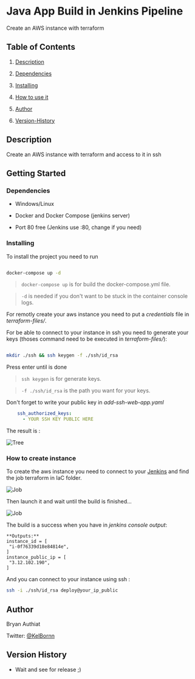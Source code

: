
# Java App Build in Jenkins Pipeline

  

Create an AWS instance with terraform

  

## Table of Contents

1.  [Description](#Description)

2.  [Dependencies](#Dependencies)

3.  [Installing](#Installing)

4.  [How to use it](#How-to-use-it)

5.  [Author](#Author)

5.  [Version-History](#Version-History)

  

## Description

  

Create an AWS instance with terraform and access to it in ssh

  

## Getting Started

  

### Dependencies

  

* Windows/Linux

* Docker and Docker Compose (jenkins server)

* Port 80 free (Jenkins use :80, change if you need)

  

### Installing

  

To install the project you need to run

```sh

docker-compose up -d

```

>  `docker-compose up` is for build the docker-compose.yml file.

  

>  `-d` is needed if you don't want to be stuck in the container console logs.

  

For remotly create your aws instance you need to put a *credentials* file in *terraform-files/*.

  

For be able to connect to your instance in ssh you need to generate your keys (thoses command need to be executed in *terraform-files/*):

```sh

mkdir ./ssh && ssh keygen -f ./ssh/id_rsa

```
Press enter until is done
>  `ssh keygen` is for generate keys.

  

>  `-f ./ssh/id_rsa` is the path you want for your keys.

Don't forget to write your public key in *add-ssh-web-app.yaml*
```yml
    ssh_authorized_keys: 
      - YOUR SSH KEY PUBLIC HERE
```

The result is :

  

![Tree](https://i.imgur.com/42yPq1A.png)

  

### How to create instance

  

To create the aws instance you need to connect to your [Jenkins](Localhost) and find the job terraform in IaC folder.

  

![Job](https://i.imgur.com/EMwElZB.png)

  
  

Then launch it and wait until the build is finished...

  

![Job](https://i.imgur.com/iZXYCtx.png)

  

The build is a success when you have in *jenkins console output*:
 ```
**Outputs:** 
instance_id = [
  "i-0f76339d18e84814e",
]
instance_public_ip = [
  "3.12.102.190",
] 
```

 
 And you can connect to your instance using ssh :
 ```sh
ssh -i ./ssh/id_rsa deploy@your_ip_public
```
## Author

  

Bryan Authiat

Twitter: [@KelBornn](https://twitter.com/kelbornn)

  

## Version History

  

* Wait and see for release ;)
